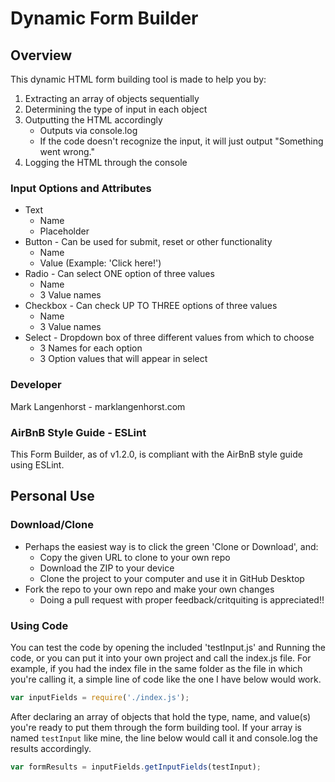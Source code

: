 # Dynamic Form Builder

## Overview
This dynamic HTML form building tool is made to help you by:
1. Extracting an array of objects sequentially
2. Determining the type of input in each object
3. Outputting the HTML accordingly
   * Outputs via console.log
   * If the code doesn't recognize the input, it will just output "Something went wrong."
4. Logging the HTML through the console

### Input Options and Attributes
* Text
   * Name
   * Placeholder
* Button - Can be used for submit, reset or other functionality
   * Name
   * Value (Example: 'Click here!')
* Radio - Can select ONE option of three values
   * Name
   * 3 Value names
* Checkbox - Can check UP TO THREE options of three values
   * Name
   * 3 Value names
* Select - Dropdown box of three different values from which to choose
   * 3 Names for each option
   * 3 Option values that will appear in select 

### Developer
Mark Langenhorst - marklangenhorst.com

### AirBnB Style Guide - ESLint
This Form Builder, as of v1.2.0, is compliant with the AirBnB style guide using ESLint.

## Personal Use

### Download/Clone
* Perhaps the easiest way is to click the green 'Clone or Download', and:
   * Copy the given URL to clone to your own repo
   * Download the ZIP to your device
   * Clone the project to your computer and use it in GitHub Desktop
* Fork the repo to your own repo and make your own changes
   * Doing a pull request with proper feedback/critquiting is appreciated!!

### Using Code
You can test the code by opening the included 'testInput.js' and Running the code, or you can put it into your own project and call the index.js file. For example, if you had the index file in the same folder as the file in which you're calling it, a simple line of code like the one I have below would work.
```javascript
var inputFields = require('./index.js');
```

After declaring an array of objects that hold the type, name, and value(s) you're ready to put them through the form building tool. If your array is named ```testInput``` like mine, the line below would call it and console.log the results accordingly.
```javascript
var formResults = inputFields.getInputFields(testInput);
```
